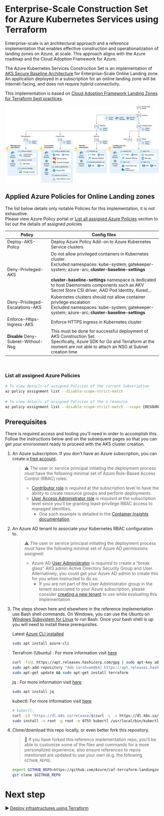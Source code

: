 # Enterprise-Scale Construction Set for Azure Kubernetes Services using Terraform

Enterprise-scale is an architectural approach and a reference implementation that enables effective construction and operationalization of landing zones on Azure, at scale. This approach aligns with the Azure roadmap and the Cloud Adoption Framework for Azure.

The Azure Kubernetes Services Construction Set is an implementation of [AKS Secure Baseline Architecture](https://github.com/mspnp/aks-secure-baseline) for Enterprise-Scale Online Landing zone. An application deployed in a subscription for an online landing zone will be internet-facing, and does not require hybrid connectivity.

This implementation is based on [Cloud Adoption Framework Landing Zones for Terraform best practices](https://github.com/Azure/caf-terraform-landingzones).

![network](pictures/ns-vwan.png)

## Applied Azure Policies for Online Landing zones

The list below details only notable Policies for this implementation, it is not exhaustive.  
Please view Azure Policy portal or [List all assigned Azure Policies](#list-all-assigned-azure-policies) section to list out the details of assigned policies

| Policy                          | Config files                                                                                                                                                                                                                                                                                                                     |
|---------------------------------|----------------------------------------------------------------------------------------------------------------------------------------------------------------------------------------------------------------------------------------------------------------------------------------------------------------------------------|
| Deploy-AKS-Policy               | Deploy Azure Policy Add-on to Azure Kubernetes Service clusters                                                                                                                                                                                                                                                                  |
| Deny-Privileged-AKS             | Do not allow privileged containers in Kubernetes cluster. <br /> Excluded namespaces: kube-system; gatekeeper-system; azure-arc; **cluster-baseline-settings** <br /> <br />  **cluster-baseline-settings** namespace is dedicated to host Daemonsets components such as AKV Secret Store CSI driver, AAD Pod Identity, Kured... |
| Deny-Privileged-Escalations-AKS | Kubernetes clusters should not allow container privilege escalation <br /> Excluded namespaces: kube-system; gatekeeper-system; azure-arc; **cluster-baseline-settings**                                                                                                                                                         |
| Enforce-Https-Ingress-AKS       | Enforce HTTPS ingress in Kubernetes cluster                                                                                                                                                                                                                                                                                      |
| **Disable** Deny-Subnet-Without-Nsg            | This must be done for successful deployment of AKS Construction Set. <br /> Specifically, Azure SDK for Go and Terraform at the moment are not able to attach an NSG at Subnet creation time                                                                                                                                                                                                                                                                          |

<br />

### List all assigned Azure Policies

```Bash
# To view details of assigned Policies of the current Subscription
az policy assignment list --disable-scope-strict-match

# To view details of assigned Policies of the a resource
az policy assignment list --disable-scope-strict-match --scope {RESOURCEID} 
```

## Prerequisites

There is required access and tooling you'll need in order to accomplish this. Follow the instructions below and on the subsequent pages so that you can get your environment ready to proceed with the AKS cluster creation.

   


1. An Azure subscription. If you don't have an Azure subscription, you can create a [free account](https://azure.microsoft.com/free).

   > :warning: The user or service principal initiating the deployment process _must_ have the following minimal set of Azure Role-Based Access Control (RBAC) roles:
   >
   > * [Contributor role](https://docs.microsoft.com/azure/role-based-access-control/built-in-roles#contributor) is _required_ at the subscription level to have the ability to create resource groups and perform deployments.
   > * [User Access Administrator role](https://docs.microsoft.com/azure/role-based-access-control/built-in-roles#user-access-administrator) is _required_ at the subscription level since you'll be granting least-privilege RBAC access to managed identities.
   >   * One such example is detailed in the [Container Insights documentation](https://docs.microsoft.com/azure/azure-monitor/insights/container-insights-troubleshoot#authorization-error-during-onboarding-or-update-operation).

2. An Azure AD tenant to associate your Kubernetes RBAC configuration to.

   > :warning: The user or service principal initiating the deployment process _must_ have the following minimal set of Azure AD permissions assigned:
   >
   > * Azure AD [User Administrator](https://docs.microsoft.com/azure/active-directory/users-groups-roles/directory-assign-admin-roles#user-administrator-permissions) is _required_ to create a "break glass" AKS admin Active Directory Security Group and User. Alternatively, you could get your Azure AD admin to create this for you when instructed to do so.
   >   * If you are not part of the User Administrator group in the tenant associated to your Azure subscription, please consider [creating a new tenant](https://docs.microsoft.com/azure/active-directory/fundamentals/active-directory-access-create-new-tenant#create-a-new-tenant-for-your-organization) to use while evaluating this implementation.

3. The steps shown here and elsewhere in the reference implementation use Bash shell commands. On Windows, you can use the Ubuntu on [Windows Subsystem for Linux](https://docs.microsoft.com/windows/wsl/about#what-is-wsl-2) to run Bash. Once your bash shell is up you will need to install these prerequisites.

   Latest [Azure CLI installed](https://docs.microsoft.com/cli/azure/install-azure-cli?view=azure-cli-latest)

   ```bash
   sudo apt install azure-cli
   ```

   Terrafrom (Ubuntu) : For more information visit [here](https://learn.hashicorp.com/tutorials/terraform/install-cli)

   ```bash
   curl -fsSL https://apt.releases.hashicorp.com/gpg | sudo apt-key add -
   sudo apt-add-repository "deb [arch=amd64] https://apt.releases.hashicorp.com $(lsb_release -cs) main"
   sudo apt-get update && sudo apt-get install terraform
   ```

   jq : For more information visit [here](https://stedolan.github.io/jq/download/)

   ```bash
   sudo apt install jq
   ```

   kubectl: For more information visit [here](https://kubernetes.io/docs/tasks/tools/install-kubectl/) 

   ```bash
   # kubectl: 
   curl -LO "https://dl.k8s.io/release/$(curl -L -s https://dl.k8s.io/release/stable.txt)/bin/linux/amd64/kubectl"
   sudo install -o root -g root -m 0755 kubectl /usr/local/bin/kubectl
   ```

4. Clone/download this repo locally, or even better fork this repository.

   > :twisted_rightwards_arrows: If you have forked this reference implementation repo, you'll be able to customize some of the files and commands for a more personalized experience; also ensure references to repos mentioned are updated to use your own (e.g. the following `GITHUB_REPO`).

   ```bash
   export GITHUB_REPO=https://github.com/Azure/caf-terraform-landingzones-starter.git
   git clone $GITHUB_REPO
   ```


# Next step

:arrow_forward: [Deploy infrastructures using Terraform](./01-terraform.md)
